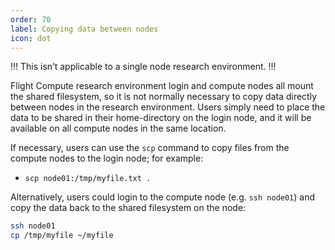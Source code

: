 ```yaml
---
order: 70
label: Copying data between nodes
icon: dot
---
```




!!!
This isn’t applicable to a single node research environment.
!!!

Flight Compute research environment login and compute nodes all mount the shared filesystem, so it is not normally necessary to copy data directly between nodes in the research environment. Users simply need to place the data to be shared in their home-directory on the login node, and it will be available on all compute nodes in the same location.

If necessary, users can use the `scp` command to copy files from the compute nodes to the login node; for example:

- `scp node01:/tmp/myfile.txt .`

Alternatively, users could login to the compute node (e.g. `ssh node01`) and copy the data back to the shared filesystem on the node:

```bash
ssh node01
cp /tmp/myfile ~/myfile
```
